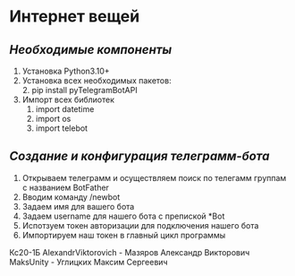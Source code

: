 # Интернет вещей
## _Необходимые компоненты_

1. Установка Python3.10+
2. Установка всех необходимых пакетов:  
    2. pip install pyTelegramBotAPI
3. Импорт всех библиотек
    1. import datetime
    2. import os
    4. import telebot 
## _Создание и конфигурация телеграмм-бота_
1. Открываем телеграмм и осуществляем поиск по телегамм группам 
с названием BotFather 
2. Вводим команду /newbot
3. Задаем имя для вашего бота 
4. Задаем username для нашего бота с препиской *Bot
5. Испотзуем токен авторизации для подключения нашего бота
6. Импортируем наш токен в главный цикл программы 

Кс20-1Б
AlexandrViktorovich - Мазяров Александр Викторович
MaksUnity - Углицких Максим Сергеевич 


